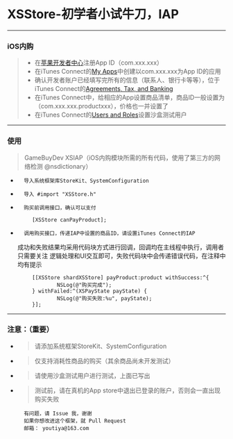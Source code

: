 # XSStore-初学者小试牛刀，IAP
------
### iOS内购
> * 在[苹果开发者中心](https://developer.apple.com/account/ios/identifiers/bundle/bundleList.action)注册App ID（com.xxx.xxx）
> * 在iTunes Connect的[My Apps](https://itunesconnect.apple.com/WebObjects/iTunesConnect.woa/ra/ng/app)中创建以com.xxx.xxx为App ID的应用
> * 确认开发者账户已经填写完所有的信息（联系人、银行卡等等），位于iTunes Connect的[Agreements, Tax, and Banking](https://itunesconnect.apple.com/WebObjects/iTunesConnect.woa/da/jumpTo?page=contracts)
> * 在iTunes Connect中，给相应的App设置商品清单，商品ID一般设置为（com.xxx.xxx.productxxx），价格也一并设置了
> * 在iTunes Connect的[Users and Roles](https://itunesconnect.apple.com/WebObjects/iTunesConnect.woa/ra/ng/users_roles/sandbox_users)设置沙盒测试用户

------
### 使用
>GameBuyDev
        XSIAP（iOS内购模块所需的所有代码，使用了第三方的网络检测 @nsdictionary）

*       导入系统框架库StoreKit、SystemConfiguration
*       导入 #import "XSStore.h"
*       购买前调用接口，确认可以支付
```
        [XSStore canPayProduct];
```
*       调用购买接口，传递IAP中设置的商品ID，请设置iTunes Connect的IAP
    成功和失败结果均采用代码块方式进行回调，回调均在主线程中执行，调用者只需要关注
    逻辑处理和UI交互即可，失败代码块中会传递错误代码，在注释中均有提示
```
        [[XSStore shardXSStore] payProduct:product withSuccess:^{
                NSLog(@"购买完成");
        } withFailed:^(XSPayState payState) {
                NSLog(@"购买失败:%u", payState);
        }];
```

------

### **注意**：（重要）
- > 请添加系统框架StoreKit、SystemConfiguration
- >	仅支持消耗性商品的购买（其余商品尚未开发测试）
- >	请使用沙盒测试用户进行测试，上面已写出
- >	测试前，请在真机的App store中退出已登录的账户，否则会一直出现购买失败

        有问题，请 Issue 我，谢谢
        如果你想改进这个框架，就 Pull Request
        邮箱： youtiya@163.com
